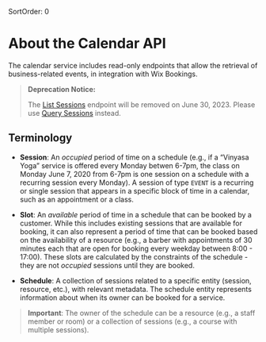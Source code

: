 SortOrder: 0
# About the Calendar API

The calendar service includes read-only endpoints that allow the retrieval of business-related events, in integration with Wix Bookings.


<blockquote class='warning'>

__Deprecation Notice:__

The [List Sessions](https://dev.wix.com/api/rest/wix-bookings/calendar/sessions/list-sessions) endpoint will be removed on June 30, 2023. Please use [Query Sessions](https://dev.wix.com/api/rest/wix-bookings/calendar/sessions/query-sessions) instead.

</blockquote>

## Terminology

*   **Session**: An *occupied* period of time on a schedule (e.g., if a “Vinyasa Yoga” service is offered every Monday betwen 6-7pm, the class on Monday June 7, 2020 from 6-7pm is one session on a schedule with a recurring session every Monday). A session of type `EVENT` is a recurring or single session that appears in a specific block of time in a calendar, such as an appointment or a class.

*   **Slot**: An *available* period of time in a schedule that can be booked by a customer. While this includes existing sessions that are available for booking, it can also represent a period of time that can be booked based on the availability of a resource (e.g., a barber with appointments of 30 minutes each that are open for booking every weekday between 8:00 - 17:00). These slots are calculated by the constraints of the schedule - they are not *occupied* sessions until they are booked.

*   **Schedule**: A collection of sessions related to a specific entity (session, resource, etc.), with relevant metadata. The schedule entity represents information about when its owner can be booked for a service.

>**Important**: The owner of the schedule can be a resource (e.g., a staff member or room) or a collection of sessions (e.g., a course with multiple sessions).
